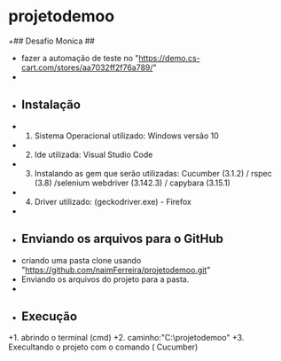 # projetodemoo

+##  Desafio Monica  ##
+ fazer a automação de teste no "https://demo.cs-cart.com/stores/aa7032ff2f76a789/"
+
+ ## Instalação ## 
+ 1. Sistema Operacional utilizado: Windows versão 10 
+ 2. Ide utilizada: Visual Studio Code
+ 3. Instalando as gem que serão utilizadas: Cucumber (3.1.2) / rspec (3.8) /selenium webdriver (3.142.3) / capybara (3.15.1)
+ 4. Driver utilizado: (geckodriver.exe) - Firefox 
+
+  ## Enviando os arquivos para o GitHub ## 
+ criando uma pasta clone usando "https://github.com/naimFerreira/projetodemoo.git"
+ Enviando os arquivos do projeto para a pasta. 
+
+ ##  Execução ##  
+1. abrindo o terminal (cmd) 
+2. caminho:"C:\projetodemoo"
+3. Execultando o projeto com o comando ( Cucumber)  


